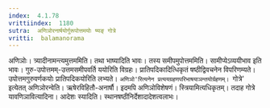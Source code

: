 ```yaml
---
index:  4.1.78
vrittiindex:  1180
sutra:  अणिञोरनार्षयोर्गुरूपोत्तमयोः ष्यङ् गोत्रे
vritti:  balamanorama 
---
```


अणिञोः। त्र्यादीनामन्त्यमुत्तममिति। तथा भाष्यादिति भावः। तस्य समीपमुपोत्तममिति। सामीप्येऽव्ययीभाव इति भावः। गुरु-उपोत्तमम्-उत्तमसमीपवर्ति ययोरिति विग्रहः। प्रातिपदिकादित्धिकृतं षष्ठीद्विवचनेन विपरिणम्यते। उपोत्तमगुरुवर्णकयोः प्रातिपदिकयोरिति लभ्यते। `अणिञो'रित्यनेन प्रत्ययग्रहणपरिभाषयाञन्तयोर्ग्रहणम्। `गोत्रे' इत्येतत् अणिञोरन्वेति। ऋषेरविहितौ-अनार्षौ। इदमपि अणिञोविशेषणं। स्त्रियामित्यधिकृतम्। तदाह गोत्रे यावणिञावित्यादिना। आदेशः स्यादिति। स्थानषष्ठीनिर्देशादादेशत्वलाभः।

